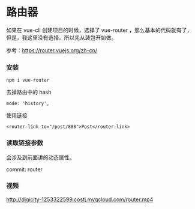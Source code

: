 # 路由器

如果在 vue-cli 创建项目的时候，选择了 vue-router ，那么基本的代码就有了，但是，我这里没有选择。所以先从装包开始做。

参考：https://router.vuejs.org/zh-cn/

### 安装
```
npm i vue-router
```
去掉路由中的 hash
```
mode: 'history',
```
使用链接
```
<router-link to="/post/888">Post</router-link>
```
### 读取链接参数

会涉及到前面讲的动态属性。

commit: router

### 视频

http://digicity-1253322599.costj.myqcloud.com/router.mp4
